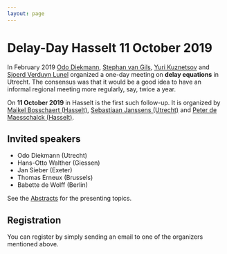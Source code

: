 ```yaml
---
layout: page
---
```


# Delay-Day Hasselt 11 October 2019

In February 2019 [Odo Diekmann](https://www.uu.nl/medewerkers/ODiekmann),
[Stephan van Gils](https://people.utwente.nl/s.a.vangils), [Yuri
Kuznetsov](https://www.staff.science.uu.nl/~kouzn101/) and [Sjoerd Verduyn
Lunel](https://www.uu.nl/medewerkers/SMVerduynLunel) organized a one-day meeting
on **delay equations** in Utrecht. The consensus was that it would be a good idea to
have an informal regional meeting more regularly, say, twice a year.

On **11 October 2019** in Hasselt is the first such follow-up. It is organized by [Maikel
Bosschaert (Hasselt)](https://www.uhasselt.be/fiche?email=maikel.bosschaert), [Sebastiaan Janssens (Utrecht)](https://sebastiaanjanssens.nl/) and [Peter de Maesschalck (Hasselt)](https://www.uhasselt.be/fiche_en?voornaam=peter&naam=demaesschalck). 

## Invited speakers

* Odo Diekmann (Utrecht)
* Hans-Otto Walther (Giessen)
* Jan Sieber (Exeter)
* Thomas Erneux (Brussels)
* Babette de Wolff (Berlin)

See the [Abstracts](abstracts) for the presenting topics.

## Registration

You can register by simply sending an email to one of the organizers mentioned above.

